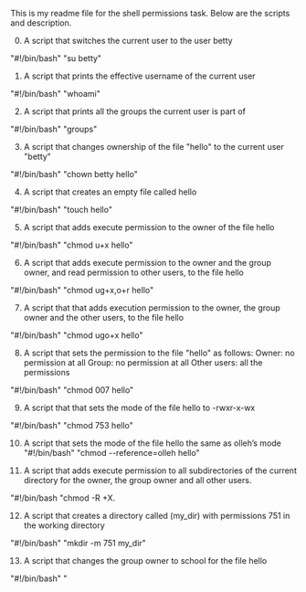 This is my readme file for the shell permissions task. Below are the scripts and description.

0. A script that switches the current user to the user betty

"#!/bin/bash"
"su betty"

1. A script that prints the effective username of the current user

"#!/bin/bash"
"whoami"

2. A script that prints all the groups the current user is part of

"#!/bin/bash"
"groups"

3. A script that changes ownership of the file "hello" to the current user "betty"

"#!/bin/bash"
"chown betty hello"

4. A script that creates an empty file called hello

"#!/bin/bash"
"touch hello"

5. A script that adds execute permission to the owner of the file hello

"#!/bin/bash"
"chmod u+x hello"

6. A script that adds execute permission to the owner and the group owner, and read permission to other users, to the file hello

"#!/bin/bash"
"chmod ug+x,o+r hello"

7. A script that that adds execution permission to the owner, the group owner and the other users, to the file hello

"#!/bin/bash"
"chmod ugo+x hello"

8. A script that sets the permission to the file "hello" as follows:
Owner: no permission at all
Group: no permission at all
Other users: all the permissions

"#!/bin/bash"
"chmod 007 hello"

9. A script that  that sets the mode of the file hello to -rwxr-x-wx

"#!/bin/bash"
"chmod 753 hello"

10. A script that sets the mode of the file hello the same as olleh’s mode
"#!/bin/bash"
"chmod --reference=olleh hello"

11. A script that adds execute permission to all subdirectories of the current directory for the owner, the group owner and all other users.

"#!/bin/bash
"chmod -R +X. 

12. A script that creates a directory called (my_dir) with permissions 751 in the working directory

"#!/bin/bash"
"mkdir -m 751 my_dir"

13. A script that changes the group owner to school for the file hello

"#!/bin/bash"
"
